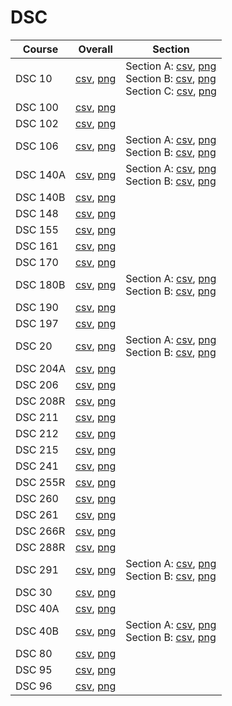 # DSC

| Course | Overall | Section |
| ------ | ------- | ------- |
| DSC 10 | [csv](https://github.com/UCSD-Historical-Enrollment-Data/2024Winter/blob/main/overall/DSC%2010.csv), [png](https://raw.githubusercontent.com/UCSD-Historical-Enrollment-Data/2024Winter/main/plot_overall/DSC%2010.png) | Section A: [csv](https://github.com/UCSD-Historical-Enrollment-Data/2024Winter/blob/main/section/DSC%2010_A.csv), [png](https://raw.githubusercontent.com/UCSD-Historical-Enrollment-Data/2024Winter/main/plot_section/DSC%2010_A.png)<br>Section B: [csv](https://github.com/UCSD-Historical-Enrollment-Data/2024Winter/blob/main/section/DSC%2010_B.csv), [png](https://raw.githubusercontent.com/UCSD-Historical-Enrollment-Data/2024Winter/main/plot_section/DSC%2010_B.png)<br>Section C: [csv](https://github.com/UCSD-Historical-Enrollment-Data/2024Winter/blob/main/section/DSC%2010_C.csv), [png](https://raw.githubusercontent.com/UCSD-Historical-Enrollment-Data/2024Winter/main/plot_section/DSC%2010_C.png) |
| DSC 100 | [csv](https://github.com/UCSD-Historical-Enrollment-Data/2024Winter/blob/main/overall/DSC%20100.csv), [png](https://raw.githubusercontent.com/UCSD-Historical-Enrollment-Data/2024Winter/main/plot_overall/DSC%20100.png) |  |
| DSC 102 | [csv](https://github.com/UCSD-Historical-Enrollment-Data/2024Winter/blob/main/overall/DSC%20102.csv), [png](https://raw.githubusercontent.com/UCSD-Historical-Enrollment-Data/2024Winter/main/plot_overall/DSC%20102.png) |  |
| DSC 106 | [csv](https://github.com/UCSD-Historical-Enrollment-Data/2024Winter/blob/main/overall/DSC%20106.csv), [png](https://raw.githubusercontent.com/UCSD-Historical-Enrollment-Data/2024Winter/main/plot_overall/DSC%20106.png) | Section A: [csv](https://github.com/UCSD-Historical-Enrollment-Data/2024Winter/blob/main/section/DSC%20106_A.csv), [png](https://raw.githubusercontent.com/UCSD-Historical-Enrollment-Data/2024Winter/main/plot_section/DSC%20106_A.png)<br>Section B: [csv](https://github.com/UCSD-Historical-Enrollment-Data/2024Winter/blob/main/section/DSC%20106_B.csv), [png](https://raw.githubusercontent.com/UCSD-Historical-Enrollment-Data/2024Winter/main/plot_section/DSC%20106_B.png) |
| DSC 140A | [csv](https://github.com/UCSD-Historical-Enrollment-Data/2024Winter/blob/main/overall/DSC%20140A.csv), [png](https://raw.githubusercontent.com/UCSD-Historical-Enrollment-Data/2024Winter/main/plot_overall/DSC%20140A.png) | Section A: [csv](https://github.com/UCSD-Historical-Enrollment-Data/2024Winter/blob/main/section/DSC%20140A_A.csv), [png](https://raw.githubusercontent.com/UCSD-Historical-Enrollment-Data/2024Winter/main/plot_section/DSC%20140A_A.png)<br>Section B: [csv](https://github.com/UCSD-Historical-Enrollment-Data/2024Winter/blob/main/section/DSC%20140A_B.csv), [png](https://raw.githubusercontent.com/UCSD-Historical-Enrollment-Data/2024Winter/main/plot_section/DSC%20140A_B.png) |
| DSC 140B | [csv](https://github.com/UCSD-Historical-Enrollment-Data/2024Winter/blob/main/overall/DSC%20140B.csv), [png](https://raw.githubusercontent.com/UCSD-Historical-Enrollment-Data/2024Winter/main/plot_overall/DSC%20140B.png) |  |
| DSC 148 | [csv](https://github.com/UCSD-Historical-Enrollment-Data/2024Winter/blob/main/overall/DSC%20148.csv), [png](https://raw.githubusercontent.com/UCSD-Historical-Enrollment-Data/2024Winter/main/plot_overall/DSC%20148.png) |  |
| DSC 155 | [csv](https://github.com/UCSD-Historical-Enrollment-Data/2024Winter/blob/main/overall/DSC%20155.csv), [png](https://raw.githubusercontent.com/UCSD-Historical-Enrollment-Data/2024Winter/main/plot_overall/DSC%20155.png) |  |
| DSC 161 | [csv](https://github.com/UCSD-Historical-Enrollment-Data/2024Winter/blob/main/overall/DSC%20161.csv), [png](https://raw.githubusercontent.com/UCSD-Historical-Enrollment-Data/2024Winter/main/plot_overall/DSC%20161.png) |  |
| DSC 170 | [csv](https://github.com/UCSD-Historical-Enrollment-Data/2024Winter/blob/main/overall/DSC%20170.csv), [png](https://raw.githubusercontent.com/UCSD-Historical-Enrollment-Data/2024Winter/main/plot_overall/DSC%20170.png) |  |
| DSC 180B | [csv](https://github.com/UCSD-Historical-Enrollment-Data/2024Winter/blob/main/overall/DSC%20180B.csv), [png](https://raw.githubusercontent.com/UCSD-Historical-Enrollment-Data/2024Winter/main/plot_overall/DSC%20180B.png) | Section A: [csv](https://github.com/UCSD-Historical-Enrollment-Data/2024Winter/blob/main/section/DSC%20180B_A.csv), [png](https://raw.githubusercontent.com/UCSD-Historical-Enrollment-Data/2024Winter/main/plot_section/DSC%20180B_A.png)<br>Section B: [csv](https://github.com/UCSD-Historical-Enrollment-Data/2024Winter/blob/main/section/DSC%20180B_B.csv), [png](https://raw.githubusercontent.com/UCSD-Historical-Enrollment-Data/2024Winter/main/plot_section/DSC%20180B_B.png) |
| DSC 190 | [csv](https://github.com/UCSD-Historical-Enrollment-Data/2024Winter/blob/main/overall/DSC%20190.csv), [png](https://raw.githubusercontent.com/UCSD-Historical-Enrollment-Data/2024Winter/main/plot_overall/DSC%20190.png) |  |
| DSC 197 | [csv](https://github.com/UCSD-Historical-Enrollment-Data/2024Winter/blob/main/overall/DSC%20197.csv), [png](https://raw.githubusercontent.com/UCSD-Historical-Enrollment-Data/2024Winter/main/plot_overall/DSC%20197.png) |  |
| DSC 20 | [csv](https://github.com/UCSD-Historical-Enrollment-Data/2024Winter/blob/main/overall/DSC%2020.csv), [png](https://raw.githubusercontent.com/UCSD-Historical-Enrollment-Data/2024Winter/main/plot_overall/DSC%2020.png) | Section A: [csv](https://github.com/UCSD-Historical-Enrollment-Data/2024Winter/blob/main/section/DSC%2020_A.csv), [png](https://raw.githubusercontent.com/UCSD-Historical-Enrollment-Data/2024Winter/main/plot_section/DSC%2020_A.png)<br>Section B: [csv](https://github.com/UCSD-Historical-Enrollment-Data/2024Winter/blob/main/section/DSC%2020_B.csv), [png](https://raw.githubusercontent.com/UCSD-Historical-Enrollment-Data/2024Winter/main/plot_section/DSC%2020_B.png) |
| DSC 204A | [csv](https://github.com/UCSD-Historical-Enrollment-Data/2024Winter/blob/main/overall/DSC%20204A.csv), [png](https://raw.githubusercontent.com/UCSD-Historical-Enrollment-Data/2024Winter/main/plot_overall/DSC%20204A.png) |  |
| DSC 206 | [csv](https://github.com/UCSD-Historical-Enrollment-Data/2024Winter/blob/main/overall/DSC%20206.csv), [png](https://raw.githubusercontent.com/UCSD-Historical-Enrollment-Data/2024Winter/main/plot_overall/DSC%20206.png) |  |
| DSC 208R | [csv](https://github.com/UCSD-Historical-Enrollment-Data/2024Winter/blob/main/overall/DSC%20208R.csv), [png](https://raw.githubusercontent.com/UCSD-Historical-Enrollment-Data/2024Winter/main/plot_overall/DSC%20208R.png) |  |
| DSC 211 | [csv](https://github.com/UCSD-Historical-Enrollment-Data/2024Winter/blob/main/overall/DSC%20211.csv), [png](https://raw.githubusercontent.com/UCSD-Historical-Enrollment-Data/2024Winter/main/plot_overall/DSC%20211.png) |  |
| DSC 212 | [csv](https://github.com/UCSD-Historical-Enrollment-Data/2024Winter/blob/main/overall/DSC%20212.csv), [png](https://raw.githubusercontent.com/UCSD-Historical-Enrollment-Data/2024Winter/main/plot_overall/DSC%20212.png) |  |
| DSC 215 | [csv](https://github.com/UCSD-Historical-Enrollment-Data/2024Winter/blob/main/overall/DSC%20215.csv), [png](https://raw.githubusercontent.com/UCSD-Historical-Enrollment-Data/2024Winter/main/plot_overall/DSC%20215.png) |  |
| DSC 241 | [csv](https://github.com/UCSD-Historical-Enrollment-Data/2024Winter/blob/main/overall/DSC%20241.csv), [png](https://raw.githubusercontent.com/UCSD-Historical-Enrollment-Data/2024Winter/main/plot_overall/DSC%20241.png) |  |
| DSC 255R | [csv](https://github.com/UCSD-Historical-Enrollment-Data/2024Winter/blob/main/overall/DSC%20255R.csv), [png](https://raw.githubusercontent.com/UCSD-Historical-Enrollment-Data/2024Winter/main/plot_overall/DSC%20255R.png) |  |
| DSC 260 | [csv](https://github.com/UCSD-Historical-Enrollment-Data/2024Winter/blob/main/overall/DSC%20260.csv), [png](https://raw.githubusercontent.com/UCSD-Historical-Enrollment-Data/2024Winter/main/plot_overall/DSC%20260.png) |  |
| DSC 261 | [csv](https://github.com/UCSD-Historical-Enrollment-Data/2024Winter/blob/main/overall/DSC%20261.csv), [png](https://raw.githubusercontent.com/UCSD-Historical-Enrollment-Data/2024Winter/main/plot_overall/DSC%20261.png) |  |
| DSC 266R | [csv](https://github.com/UCSD-Historical-Enrollment-Data/2024Winter/blob/main/overall/DSC%20266R.csv), [png](https://raw.githubusercontent.com/UCSD-Historical-Enrollment-Data/2024Winter/main/plot_overall/DSC%20266R.png) |  |
| DSC 288R | [csv](https://github.com/UCSD-Historical-Enrollment-Data/2024Winter/blob/main/overall/DSC%20288R.csv), [png](https://raw.githubusercontent.com/UCSD-Historical-Enrollment-Data/2024Winter/main/plot_overall/DSC%20288R.png) |  |
| DSC 291 | [csv](https://github.com/UCSD-Historical-Enrollment-Data/2024Winter/blob/main/overall/DSC%20291.csv), [png](https://raw.githubusercontent.com/UCSD-Historical-Enrollment-Data/2024Winter/main/plot_overall/DSC%20291.png) | Section A: [csv](https://github.com/UCSD-Historical-Enrollment-Data/2024Winter/blob/main/section/DSC%20291_A.csv), [png](https://raw.githubusercontent.com/UCSD-Historical-Enrollment-Data/2024Winter/main/plot_section/DSC%20291_A.png)<br>Section B: [csv](https://github.com/UCSD-Historical-Enrollment-Data/2024Winter/blob/main/section/DSC%20291_B.csv), [png](https://raw.githubusercontent.com/UCSD-Historical-Enrollment-Data/2024Winter/main/plot_section/DSC%20291_B.png) |
| DSC 30 | [csv](https://github.com/UCSD-Historical-Enrollment-Data/2024Winter/blob/main/overall/DSC%2030.csv), [png](https://raw.githubusercontent.com/UCSD-Historical-Enrollment-Data/2024Winter/main/plot_overall/DSC%2030.png) |  |
| DSC 40A | [csv](https://github.com/UCSD-Historical-Enrollment-Data/2024Winter/blob/main/overall/DSC%2040A.csv), [png](https://raw.githubusercontent.com/UCSD-Historical-Enrollment-Data/2024Winter/main/plot_overall/DSC%2040A.png) |  |
| DSC 40B | [csv](https://github.com/UCSD-Historical-Enrollment-Data/2024Winter/blob/main/overall/DSC%2040B.csv), [png](https://raw.githubusercontent.com/UCSD-Historical-Enrollment-Data/2024Winter/main/plot_overall/DSC%2040B.png) | Section A: [csv](https://github.com/UCSD-Historical-Enrollment-Data/2024Winter/blob/main/section/DSC%2040B_A.csv), [png](https://raw.githubusercontent.com/UCSD-Historical-Enrollment-Data/2024Winter/main/plot_section/DSC%2040B_A.png)<br>Section B: [csv](https://github.com/UCSD-Historical-Enrollment-Data/2024Winter/blob/main/section/DSC%2040B_B.csv), [png](https://raw.githubusercontent.com/UCSD-Historical-Enrollment-Data/2024Winter/main/plot_section/DSC%2040B_B.png) |
| DSC 80 | [csv](https://github.com/UCSD-Historical-Enrollment-Data/2024Winter/blob/main/overall/DSC%2080.csv), [png](https://raw.githubusercontent.com/UCSD-Historical-Enrollment-Data/2024Winter/main/plot_overall/DSC%2080.png) |  |
| DSC 95 | [csv](https://github.com/UCSD-Historical-Enrollment-Data/2024Winter/blob/main/overall/DSC%2095.csv), [png](https://raw.githubusercontent.com/UCSD-Historical-Enrollment-Data/2024Winter/main/plot_overall/DSC%2095.png) |  |
| DSC 96 | [csv](https://github.com/UCSD-Historical-Enrollment-Data/2024Winter/blob/main/overall/DSC%2096.csv), [png](https://raw.githubusercontent.com/UCSD-Historical-Enrollment-Data/2024Winter/main/plot_overall/DSC%2096.png) |  |

